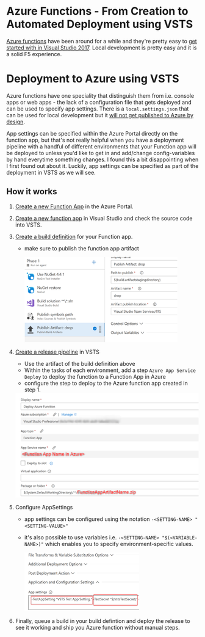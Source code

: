 # Azure Functions - From Creation to Automated Deployment using VSTS
[Azure functions](https://azure.microsoft.com/en-gb/services/functions/) have been around for a while and they're pretty easy to [get started with in Visual Studio 2017](https://docs.microsoft.com/en-us/azure/azure-functions/functions-create-your-first-function-visual-studio). Local development is pretty easy and it is a solid F5 experience.

# Deployment to Azure using VSTS
Azure functions have one speciality that distinguish them from i.e. console apps or web apps - the lack of a configuration file that gets deployed and can be used to specify app settings. There is a `local.settings.json` that can be used for local development but it [will not get published to Azure by design](https://blogs.msdn.microsoft.com/webdev/2017/11/15/improvements-to-azure-functions-in-visual-studio/#ManageApplicationSettings).

App settings can be specified within the Azure Portal directly on the function app, but that's not really helpful when you have a deployment pipeline with a handful of different environments that your Function app will be deployed to unless you'd like to get in and add/change config-variables by hand everytime something changes. I found this a bit disappointing when I first found out about it. Luckily, app settings can be specified as part of the deployment in VSTS as we will see.

## How it works
1. [Create a new Function App](https://docs.microsoft.com/en-us/azure/azure-functions/functions-create-first-azure-function) in the Azure Portal.
2. [Create a new function app](https://docs.microsoft.com/en-us/azure/azure-functions/functions-create-your-first-function-visual-studio) in Visual Studio and check the source code into VSTS. 
3. [Create a build definition](https://docs.microsoft.com/en-us/vsts/pipelines/get-started-designer?view=vsts#create-a-build-pipeline) for your Function app.
    -  make sure to publish the function app artifact

        <img src="img/publish.png" alt="drawing" width="400px">
4. [Create a release pipeline](https://docs.microsoft.com/en-us/vsts/pipelines/get-started-designer?view=vsts#create-a-release-pipeline) in VSTS
    - Use the artifact of the build definition above
    - Within the tasks of each environment, add a step `Azure App Service Deploy` to deploy the function to a Function App in Azure
    - configure the step to deploy to the Azure function app created in step 1.
    <img src="img/deploy-step-config.png" alt="drawing" width="500px"/>
5. Configure AppSettings
    - app settings can be configured using the notation `-<SETTING-NAME> "<SETTING-VALUE>"`
    - it's also possible to use variables i.e.  `-<SETTING-NAME> "$(<VARIABLE-NAME>)"` which enables you to specify environment-specific values.

        <img src="img/app-settings.png" alt="drawing" width="300px"/>

6. Finally, queue a build in your build defintion and deploy the release to see it working and ship you Azure function without manual steps.